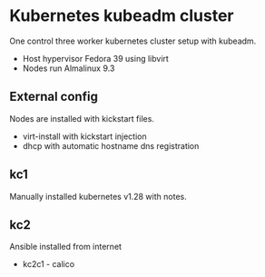 # Kubernetes kubeadm cluster

One control three worker kubernetes cluster setup with kubeadm.

* Host hypervisor Fedora 39 using libvirt
* Nodes run Almalinux 9.3

## External config

Nodes are installed with kickstart files.

* virt-install with kickstart injection
* dhcp with automatic hostname dns registration

## kc1

Manually installed kubernetes v1.28 with notes.

## kc2

Ansible installed from internet

* kc2c1 - calico
